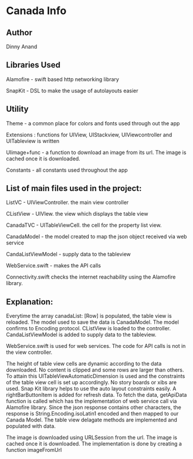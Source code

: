 # Canada Info

## Author
Dinny Anand

## Libraries Used
Alamofire - swift based http networking library

SnapKit - DSL to make the usage of autolayouts easier

## Utility
Theme - a common place for colors and fonts used through out the app

Extensions : functions for UIView, UIStackview, UIViewcontroller and UITableview is written

UIimage+func - a function to download an image from its url. The image is cached once it is downloaded.

Constants - all constants used throughout the app

## List of main files used in the project:

ListVC - UIViewController. the main view controller

CListView - UIVIew. the view which displays the table view

CanadaTVC - UITableViewCell. the cell for the property list view.

CanadaModel - the model created to map the json object received via web service

CandaListViewModel - supply data to the tableview

WebService.swift - makes the API calls

Connectivity.swift checks the internet reachability using the Alamofire library.

## Explanation:

Everytime the array canadaList: [Row] is populated, the table view is reloaded. The model used to save the data is CanadaModel. The model confirms to Encoding protocol. CListView is loaded to the controller. CandaListViewModel is added to supply data to the tableview.

WebService.swift is used for web services. The code for API calls is not in the view controller. 

The height of table view cells are dynamic according to the data downloaded. No content is clipped and  some rows are  larger than others. To attain this UITableViewAutomaticDimension is used and the constraints of the table view cell is set up accordingly. No story boards or xibs are used.  Snap Kit library helps to use the auto layout constraints easily. A rightBarButtonItem is added for refresh data. To fetch the data, getApiData function is called which has the implementation of web service call via Alamofire library. Since the json response contains other characters, the response is  String.Encoding.isoLatin1 encoded and then mapped to our Canada Model. The table view delagate methods are implemented and populated with data.

The image is downloaded using URLSession from the url. The image is cached once it is downloaded. The  implementation is done by creating a function imageFromUrl

